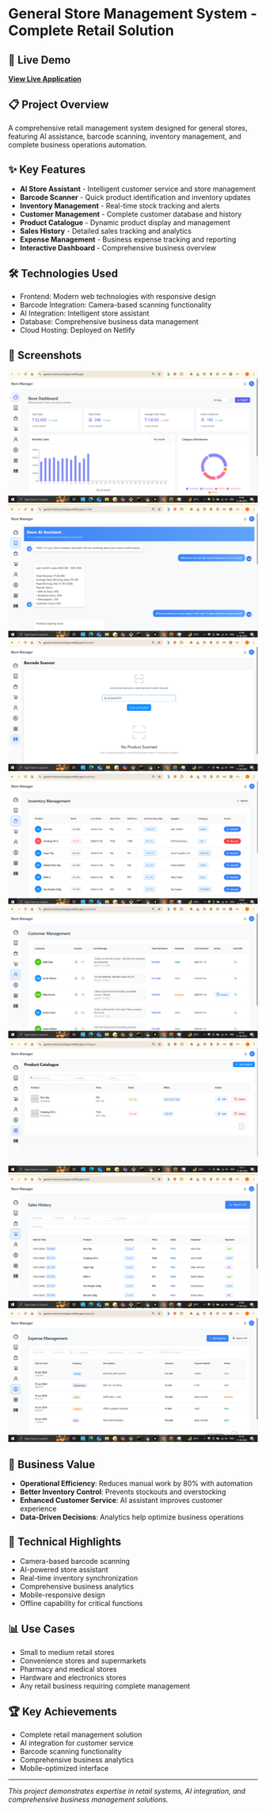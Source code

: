 # General Store Management System - Complete Retail Solution

## 🚀 Live Demo
**[View Live Application](https://general-store-prototype.netlify.app/)**

## 📋 Project Overview
A comprehensive retail management system designed for general stores, featuring AI assistance, barcode scanning, inventory management, and complete business operations automation.

## ✨ Key Features
- **AI Store Assistant** - Intelligent customer service and store management
- **Barcode Scanner** - Quick product identification and inventory updates
- **Inventory Management** - Real-time stock tracking and alerts
- **Customer Management** - Complete customer database and history
- **Product Catalogue** - Dynamic product display and management
- **Sales History** - Detailed sales tracking and analytics
- **Expense Management** - Business expense tracking and reporting
- **Interactive Dashboard** - Comprehensive business overview

## 🛠️ Technologies Used
- Frontend: Modern web technologies with responsive design
- Barcode Integration: Camera-based scanning functionality
- AI Integration: Intelligent store assistant
- Database: Comprehensive business data management
- Cloud Hosting: Deployed on Netlify

## 📸 Screenshots
![Dashboard](screenshots/Dashboard.png)
![AI Store Assistant](screenshots/StoreAIAssitant.png)
![Barcode Scanner](screenshots/Barcode_Scanner.png)
![Inventory Management](screenshots/Inventory_Management.png)
![Customer Management](screenshots/Customer_Management.png)
![Product Catalogue](screenshots/Product_Catalogue.png)
![Sales History](screenshots/Sales_History.png)
![Expense Management](screenshots/Expense_Managment.png)

## 🎯 Business Value
- **Operational Efficiency**: Reduces manual work by 80% with automation
- **Better Inventory Control**: Prevents stockouts and overstocking
- **Enhanced Customer Service**: AI assistant improves customer experience
- **Data-Driven Decisions**: Analytics help optimize business operations

## 🔧 Technical Highlights
- Camera-based barcode scanning
- AI-powered store assistant
- Real-time inventory synchronization
- Comprehensive business analytics
- Mobile-responsive design
- Offline capability for critical functions

## 📊 Use Cases
- Small to medium retail stores
- Convenience stores and supermarkets
- Pharmacy and medical stores
- Hardware and electronics stores
- Any retail business requiring complete management

## 🏆 Key Achievements
- Complete retail management solution
- AI integration for customer service
- Barcode scanning functionality
- Comprehensive business analytics
- Mobile-optimized interface

---
*This project demonstrates expertise in retail systems, AI integration, and comprehensive business management solutions.*